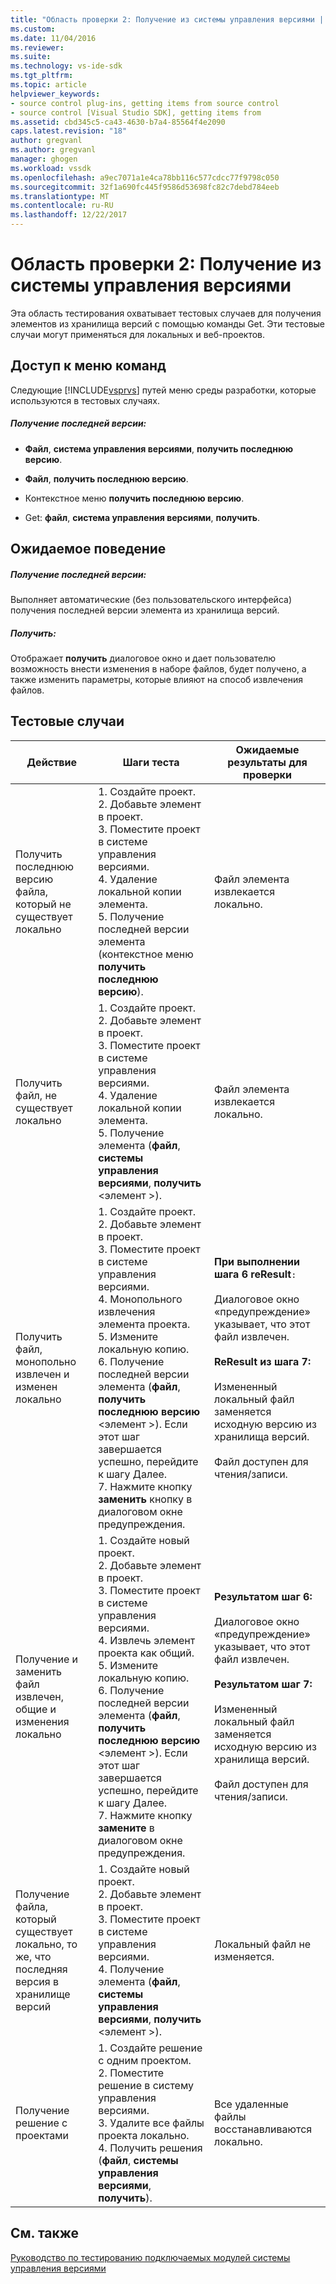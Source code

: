 ```yaml
---
title: "Область проверки 2: Получение из системы управления версиями | Документы Microsoft"
ms.custom: 
ms.date: 11/04/2016
ms.reviewer: 
ms.suite: 
ms.technology: vs-ide-sdk
ms.tgt_pltfrm: 
ms.topic: article
helpviewer_keywords:
- source control plug-ins, getting items from source control
- source control [Visual Studio SDK], getting items from
ms.assetid: cbd345c5-ca43-4630-b7a4-85564f4e2090
caps.latest.revision: "18"
author: gregvanl
ms.author: gregvanl
manager: ghogen
ms.workload: vssdk
ms.openlocfilehash: a9ec7071a1e4ca78bb116c577cdcc77f9798c050
ms.sourcegitcommit: 32f1a690fc445f9586d53698fc82c7debd784eeb
ms.translationtype: MT
ms.contentlocale: ru-RU
ms.lasthandoff: 12/22/2017
---
```

# <a name="test-area-2-get-from-source-control"></a>Область проверки 2: Получение из системы управления версиями
Эта область тестирования охватывает тестовых случаев для получения элементов из хранилища версий с помощью команды Get. Эти тестовые случаи могут применяться для локальных и веб-проектов.  
  
## <a name="command-menu-access"></a>Доступ к меню команд  
 Следующие [!INCLUDE[vsprvs](../../code-quality/includes/vsprvs_md.md)] путей меню среды разработки, которые используются в тестовых случаях.  
  
##### <a name="get-latest-version"></a>Получение последней версии:  
  
-   **Файл**, **система управления версиями**, **получить последнюю версию**.  
  
-   **Файл**, **получить последнюю версию**.  
  
-   Контекстное меню **получить последнюю версию**.  
  
-   Get: **файл**, **система управления версиями**, **получить**.  
  
## <a name="expected-behavior"></a>Ожидаемое поведение  
  
##### <a name="get-latest-version"></a>Получение последней версии:  
 Выполняет автоматические (без пользовательского интерфейса) получения последней версии элемента из хранилища версий.  
  
##### <a name="get"></a>Получить:  
 Отображает **получить** диалоговое окно и дает пользователю возможность внести изменения в наборе файлов, будет получено, а также изменить параметры, которые влияют на способ извлечения файлов.  
  
## <a name="test-cases"></a>Тестовые случаи  
  
|Действие|Шаги теста|Ожидаемые результаты для проверки|  
|------------|----------------|--------------------------------|  
|Получить последнюю версию файла, который не существует локально|1.  Создайте проект.<br />2.  Добавьте элемент в проект.<br />3.  Поместите проект в системе управления версиями.<br />4.  Удаление локальной копии элемента.<br />5.  Получение последней версии элемента (контекстное меню **получить последнюю версию**).|Файл элемента извлекается локально.|  
|Получить файл, не существует локально|1.  Создайте проект.<br />2.  Добавьте элемент в проект.<br />3.  Поместите проект в системе управления версиями.<br />4.  Удаление локальной копии элемента.<br />5.  Получение элемента (**файл**, **системы управления версиями**, **получить** \<элемент >).|Файл элемента извлекается локально.|  
|Получить файл, монопольно извлечен и изменен локально|1.  Создайте проект.<br />2.  Добавьте элемент в проект.<br />3.  Поместите проект в системе управления версиями.<br />4.  Монопольного извлечения элемента проекта.<br />5.  Измените локальную копию.<br />6.  Получение последней версии элемента (**файл**, **получить последнюю версию** \<элемент >). Если этот шаг завершается успешно, перейдите к шагу Далее.<br />7.  Нажмите кнопку **заменить** кнопку в диалоговом окне предупреждения.|**При выполнении шага 6 reResult**`:`<br /><br /> Диалоговое окно «предупреждение» указывает, что этот файл извлечен.<br /><br /> **ReResult из шага 7:**<br /><br /> Измененный локальный файл заменяется исходную версию из хранилища версий.<br /><br /> Файл доступен для чтения/записи.|  
|Получение и заменить файл извлечен, общие и изменения локально|1.  Создайте новый проект.<br />2.  Добавьте элемент в проект.<br />3.  Поместите проект в системе управления версиями.<br />4.  Извлечь элемент проекта как общий.<br />5.  Измените локальную копию.<br />6.  Получение последней версии элемента (**файл**, **получить последнюю версию** \<элемент >). Если этот шаг завершается успешно, перейдите к шагу Далее.<br />7.  Нажмите кнопку **замените** в диалоговом окне предупреждения.|**Результатом шаг 6:**<br /><br /> Диалоговое окно «предупреждение» указывает, что этот файл извлечен.<br /><br /> **Результатом шаг 7:**<br /><br /> Измененный локальный файл заменяется исходную версию из хранилища версий.<br /><br /> Файл доступен для чтения/записи.|  
|Получение файла, который существует локально, то же, что последняя версия в хранилище версий|1.  Создайте новый проект.<br />2.  Добавьте элемент в проект.<br />3.  Поместите проект в системе управления версиями.<br />4.  Получение элемента (**файл**, **системы управления версиями**, **получить** \<элемент >).|Локальный файл не изменяется.|  
|Получение решение с проектами|1.  Создайте решение с одним проектом.<br />2.  Поместите решение в систему управления версиями.<br />3.  Удалите все файлы проекта локально.<br />4.  Получить решения (**файл**, **системы управления версиями**, **получить**).|Все удаленные файлы восстанавливаются локально.|  
  
## <a name="see-also"></a>См. также  
 [Руководство по тестированию подключаемых модулей системы управления версиями](../../extensibility/internals/test-guide-for-source-control-plug-ins.md)